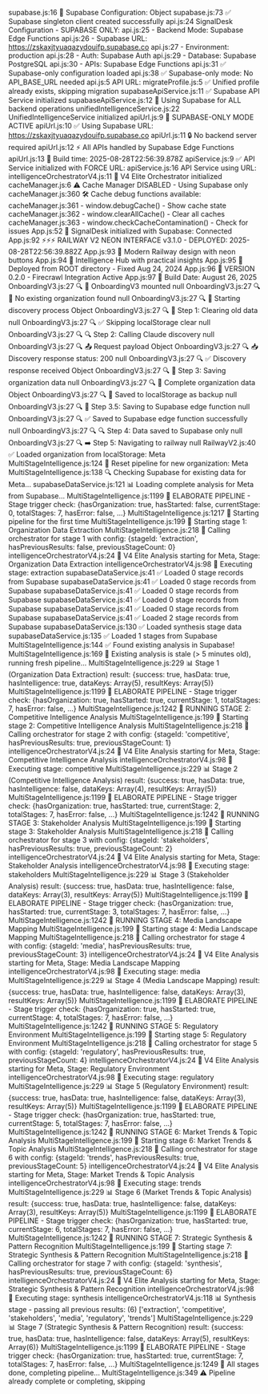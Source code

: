 supabase.js:16 🔧 Supabase Configuration: Object
supabase.js:73 ✅ Supabase singleton client created successfully
api.js:24 SignalDesk Configuration - SUPABASE ONLY:
api.js:25 - Backend Mode: Supabase Edge Functions
api.js:26 - Supabase URL: https://zskaxjtyuaqazydouifp.supabase.co
api.js:27 - Environment: production
api.js:28 - Auth: Supabase Auth
api.js:29 - Database: Supabase PostgreSQL
api.js:30 - APIs: Supabase Edge Functions
api.js:31 ✅ Supabase-only configuration loaded
api.js:38 ✅ Supabase-only mode: No API_BASE_URL needed
api.js:5 API URL:
migrateProfile.js:5 ✅ Unified profile already exists, skipping migration
supabaseApiService.js:11 ✅ Supabase API Service initialized
supabaseApiService.js:12 🚀 Using Supabase for ALL backend operations
unifiedIntelligenceService.js:22 UnifiedIntelligenceService initialized
apiUrl.js:9 🚀 SUPABASE-ONLY MODE ACTIVE
apiUrl.js:10 ✅ Using Supabase URL: https://zskaxjtyuaqazydouifp.supabase.co
apiUrl.js:11 🔒 No backend server required
apiUrl.js:12 ⚡ All APIs handled by Supabase Edge Functions
apiUrl.js:13 📅 Build time: 2025-08-28T22:56:39.878Z
apiService.js:9 ✅ API Service initialized with FORCE URL:
apiService.js:16 API Service using URL:
intelligenceOrchestratorV4.js:11 🎯 V4 Elite Orchestrator initialized
cacheManager.js:6 ⚠️ Cache Manager DISABLED - Using Supabase only
cacheManager.js:360 🛠️ Cache debug functions available:
cacheManager.js:361 - window.debugCache() - Show cache state
cacheManager.js:362 - window.clearAllCache() - Clear all caches
cacheManager.js:363 - window.checkCacheContamination() - Check for issues
App.js:52 🚀 SignalDesk initialized with Supabase: Connected
App.js:92 ⚡⚡⚡ RAILWAY V2 NEON INTERFACE v3.1.0 - DEPLOYED: 2025-08-28T22:56:39.882Z
App.js:93 🎯 Modern Railway design with neon buttons
App.js:94 💎 Intelligence Hub with practical insights
App.js:95 📍 Deployed from ROOT directory - Fixed Aug 24, 2024
App.js:96 🚀 VERSION 0.2.0 - Firecrawl Integration Active
App.js:97 📅 Build Date: August 26, 2025
OnboardingV3.js:27 🔍 🚀 OnboardingV3 mounted null
OnboardingV3.js:27 🔍 📝 No existing organization found null
OnboardingV3.js:27 🔍 🚀 Starting discovery process Object
OnboardingV3.js:27 🔍 🧹 Step 1: Clearing old data null
OnboardingV3.js:27 🔍 ✅ Skipping localStorage clear null
OnboardingV3.js:27 🔍 🔍 Step 2: Calling Claude discovery null
OnboardingV3.js:27 🔍 📤 Request payload Object
OnboardingV3.js:27 🔍 📥 Discovery response status: 200 null
OnboardingV3.js:27 🔍 ✅ Discovery response received Object
OnboardingV3.js:27 🔍 💾 Step 3: Saving organization data null
OnboardingV3.js:27 🔍 💾 Complete organization data Object
OnboardingV3.js:27 🔍 💾 Saved to localStorage as backup null
OnboardingV3.js:27 🔍 💾 Step 3.5: Saving to Supabase edge function null
OnboardingV3.js:27 🔍 ✅ Saved to Supabase edge function successfully null
OnboardingV3.js:27 🔍 🔍 Step 4: Data saved to Supabase only null
OnboardingV3.js:27 🔍 ➡️ Step 5: Navigating to railway null
RailwayV2.js:40 ✅ Loaded organization from localStorage: Meta
MultiStageIntelligence.js:124 🔄 Reset pipeline for new organization: Meta
MultiStageIntelligence.js:138 🔍 Checking Supabase for existing data for Meta...
supabaseDataService.js:121 📊 Loading complete analysis for Meta from Supabase...
MultiStageIntelligence.js:1199 🎯 ELABORATE PIPELINE - Stage trigger check: {hasOrganization: true, hasStarted: false, currentStage: 0, totalStages: 7, hasError: false, …}
MultiStageIntelligence.js:1217 🚀 Starting pipeline for the first time
MultiStageIntelligence.js:199 🔄 Starting stage 1: Organization Data Extraction
MultiStageIntelligence.js:218 📡 Calling orchestrator for stage 1 with config: {stageId: 'extraction', hasPreviousResults: false, previousStageCount: 0}
intelligenceOrchestratorV4.js:24 🚀 V4 Elite Analysis starting for Meta, Stage: Organization Data Extraction
intelligenceOrchestratorV4.js:98 🎯 Executing stage: extraction
supabaseDataService.js:41 ✅ Loaded 0 stage records from Supabase
supabaseDataService.js:41 ✅ Loaded 0 stage records from Supabase
supabaseDataService.js:41 ✅ Loaded 0 stage records from Supabase
supabaseDataService.js:41 ✅ Loaded 0 stage records from Supabase
supabaseDataService.js:41 ✅ Loaded 0 stage records from Supabase
supabaseDataService.js:41 ✅ Loaded 2 stage records from Supabase
supabaseDataService.js:130 ✅ Loaded synthesis stage data
supabaseDataService.js:135 ✅ Loaded 1 stages from Supabase
MultiStageIntelligence.js:144 ✅ Found existing analysis in Supabase!
MultiStageIntelligence.js:169 🔄 Existing analysis is stale (> 5 minutes old), running fresh pipeline...
MultiStageIntelligence.js:229 📊 Stage 1 (Organization Data Extraction) result: {success: true, hasData: true, hasIntelligence: true, dataKeys: Array(5), resultKeys: Array(5)}
MultiStageIntelligence.js:1199 🎯 ELABORATE PIPELINE - Stage trigger check: {hasOrganization: true, hasStarted: true, currentStage: 1, totalStages: 7, hasError: false, …}
MultiStageIntelligence.js:1242 🚀 RUNNING STAGE 2: Competitive Intelligence Analysis
MultiStageIntelligence.js:199 🔄 Starting stage 2: Competitive Intelligence Analysis
MultiStageIntelligence.js:218 📡 Calling orchestrator for stage 2 with config: {stageId: 'competitive', hasPreviousResults: true, previousStageCount: 1}
intelligenceOrchestratorV4.js:24 🚀 V4 Elite Analysis starting for Meta, Stage: Competitive Intelligence Analysis
intelligenceOrchestratorV4.js:98 🎯 Executing stage: competitive
MultiStageIntelligence.js:229 📊 Stage 2 (Competitive Intelligence Analysis) result: {success: true, hasData: true, hasIntelligence: false, dataKeys: Array(4), resultKeys: Array(5)}
MultiStageIntelligence.js:1199 🎯 ELABORATE PIPELINE - Stage trigger check: {hasOrganization: true, hasStarted: true, currentStage: 2, totalStages: 7, hasError: false, …}
MultiStageIntelligence.js:1242 🚀 RUNNING STAGE 3: Stakeholder Analysis
MultiStageIntelligence.js:199 🔄 Starting stage 3: Stakeholder Analysis
MultiStageIntelligence.js:218 📡 Calling orchestrator for stage 3 with config: {stageId: 'stakeholders', hasPreviousResults: true, previousStageCount: 2}
intelligenceOrchestratorV4.js:24 🚀 V4 Elite Analysis starting for Meta, Stage: Stakeholder Analysis
intelligenceOrchestratorV4.js:98 🎯 Executing stage: stakeholders
MultiStageIntelligence.js:229 📊 Stage 3 (Stakeholder Analysis) result: {success: true, hasData: true, hasIntelligence: false, dataKeys: Array(3), resultKeys: Array(5)}
MultiStageIntelligence.js:1199 🎯 ELABORATE PIPELINE - Stage trigger check: {hasOrganization: true, hasStarted: true, currentStage: 3, totalStages: 7, hasError: false, …}
MultiStageIntelligence.js:1242 🚀 RUNNING STAGE 4: Media Landscape Mapping
MultiStageIntelligence.js:199 🔄 Starting stage 4: Media Landscape Mapping
MultiStageIntelligence.js:218 📡 Calling orchestrator for stage 4 with config: {stageId: 'media', hasPreviousResults: true, previousStageCount: 3}
intelligenceOrchestratorV4.js:24 🚀 V4 Elite Analysis starting for Meta, Stage: Media Landscape Mapping
intelligenceOrchestratorV4.js:98 🎯 Executing stage: media
MultiStageIntelligence.js:229 📊 Stage 4 (Media Landscape Mapping) result: {success: true, hasData: true, hasIntelligence: false, dataKeys: Array(3), resultKeys: Array(5)}
MultiStageIntelligence.js:1199 🎯 ELABORATE PIPELINE - Stage trigger check: {hasOrganization: true, hasStarted: true, currentStage: 4, totalStages: 7, hasError: false, …}
MultiStageIntelligence.js:1242 🚀 RUNNING STAGE 5: Regulatory Environment
MultiStageIntelligence.js:199 🔄 Starting stage 5: Regulatory Environment
MultiStageIntelligence.js:218 📡 Calling orchestrator for stage 5 with config: {stageId: 'regulatory', hasPreviousResults: true, previousStageCount: 4}
intelligenceOrchestratorV4.js:24 🚀 V4 Elite Analysis starting for Meta, Stage: Regulatory Environment
intelligenceOrchestratorV4.js:98 🎯 Executing stage: regulatory
MultiStageIntelligence.js:229 📊 Stage 5 (Regulatory Environment) result: {success: true, hasData: true, hasIntelligence: false, dataKeys: Array(3), resultKeys: Array(5)}
MultiStageIntelligence.js:1199 🎯 ELABORATE PIPELINE - Stage trigger check: {hasOrganization: true, hasStarted: true, currentStage: 5, totalStages: 7, hasError: false, …}
MultiStageIntelligence.js:1242 🚀 RUNNING STAGE 6: Market Trends & Topic Analysis
MultiStageIntelligence.js:199 🔄 Starting stage 6: Market Trends & Topic Analysis
MultiStageIntelligence.js:218 📡 Calling orchestrator for stage 6 with config: {stageId: 'trends', hasPreviousResults: true, previousStageCount: 5}
intelligenceOrchestratorV4.js:24 🚀 V4 Elite Analysis starting for Meta, Stage: Market Trends & Topic Analysis
intelligenceOrchestratorV4.js:98 🎯 Executing stage: trends
MultiStageIntelligence.js:229 📊 Stage 6 (Market Trends & Topic Analysis) result: {success: true, hasData: true, hasIntelligence: false, dataKeys: Array(3), resultKeys: Array(5)}
MultiStageIntelligence.js:1199 🎯 ELABORATE PIPELINE - Stage trigger check: {hasOrganization: true, hasStarted: true, currentStage: 6, totalStages: 7, hasError: false, …}
MultiStageIntelligence.js:1242 🚀 RUNNING STAGE 7: Strategic Synthesis & Pattern Recognition
MultiStageIntelligence.js:199 🔄 Starting stage 7: Strategic Synthesis & Pattern Recognition
MultiStageIntelligence.js:218 📡 Calling orchestrator for stage 7 with config: {stageId: 'synthesis', hasPreviousResults: true, previousStageCount: 6}
intelligenceOrchestratorV4.js:24 🚀 V4 Elite Analysis starting for Meta, Stage: Strategic Synthesis & Pattern Recognition
intelligenceOrchestratorV4.js:98 🎯 Executing stage: synthesis
intelligenceOrchestratorV4.js:118 📊 Synthesis stage - passing all previous results: (6) ['extraction', 'competitive', 'stakeholders', 'media', 'regulatory', 'trends']
MultiStageIntelligence.js:229 📊 Stage 7 (Strategic Synthesis & Pattern Recognition) result: {success: true, hasData: true, hasIntelligence: false, dataKeys: Array(5), resultKeys: Array(6)}
MultiStageIntelligence.js:1199 🎯 ELABORATE PIPELINE - Stage trigger check: {hasOrganization: true, hasStarted: true, currentStage: 7, totalStages: 7, hasError: false, …}
MultiStageIntelligence.js:1249 🎉 All stages done, completing pipeline...
MultiStageIntelligence.js:349 ⚠️ Pipeline already complete or completing, skipping

